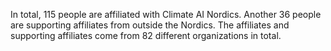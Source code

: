 In total, 115 people are affiliated with Climate AI Nordics. Another 36 people are supporting affiliates from outside the Nordics. The affiliates and supporting affiliates come from 82 different organizations in total.
